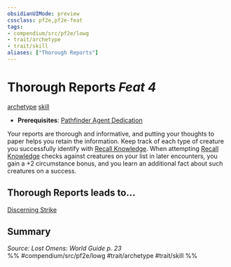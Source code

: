 ```yaml
---
obsidianUIMode: preview
cssclass: pf2e,pf2e-feat
tags:
- compendium/src/pf2e/lowg
- trait/archetype
- trait/skill
aliases: ["Thorough Reports"]
---
```

# Thorough Reports  *Feat 4*  
[archetype](archetype.md "Archetype Feat Trait")  [skill](skill.md "Skill Feat Trait")  

- **Prerequisites**: [Pathfinder Agent Dedication](pathfinder-agent-dedication-lowg.md)

Your reports are thorough and informative, and putting your thoughts to paper helps you retain the information. Keep track of each type of creature you successfully identify with [Recall Knowledge](recall-knowledge.md). When attempting [Recall Knowledge](recall-knowledge.md) checks against creatures on your list in later encounters, you gain a +2 circumstance bonus, and you learn an additional fact about such creatures on a success.

## Thorough Reports leads to...

[Discerning Strike](discerning-strike-lopsg.md)

## Summary

*Source: Lost Omens: World Guide p. 23*  
%% #compendium/src/pf2e/lowg #trait/archetype #trait/skill %%